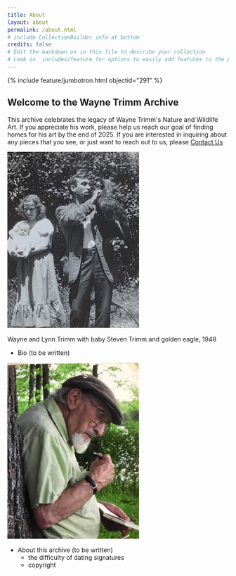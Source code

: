 ```yaml
---
title: About
layout: about
permalink: /about.html
# include CollectionBuilder info at bottom
credits: false
# Edit the markdown on in this file to describe your collection
# Look in _includes/feature for options to easily add features to the page
---
```


{% include feature/jumbotron.html objectid="291" %}

## Welcome to the Wayne Trimm Archive
This archive celebrates the legacy of Wayne Trimm's Nature and Wildlife Art. If you appreciate his work, please help us reach our goal of finding homes for his art by the end of 2025. If you are interested in inquiring about any pieces that you see, or just want to reach out to us, please <a class="btn btn-sm btn-primary m-1" href="https://forms.gle/Rt9yVaxir8EehFUZA">Contact Us</a>

<img src="/images/IMG_3469.jpg" style="max-width:300px" title="Wayne and Lynn Trimm with baby Steven Trimm and golden eagle, 1948">

Wayne and Lynn Trimm with baby Steven Trimm and golden eagle, 1948

- Bio (to be written)

<img src="/images/IMG_0746.JPG" style="max-width:300px" title="Wayne Trimm in 2010">

- About this archive (to be written)
  - the difficulty of dating signatures
  - copyright
